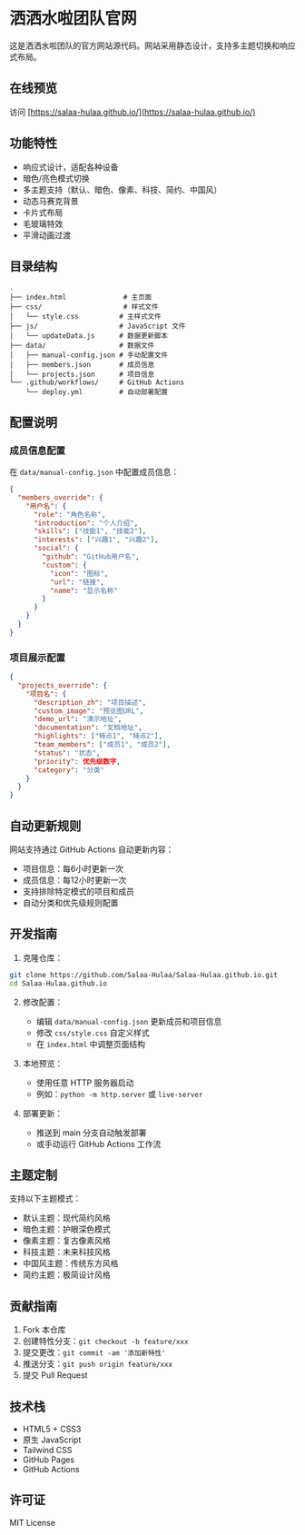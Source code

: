 # 洒洒水啦团队官网

这是洒洒水啦团队的官方网站源代码。网站采用静态设计，支持多主题切换和响应式布局。

## 在线预览

访问 [https://salaa-hulaa.github.io/](https://salaa-hulaa.github.io/)

## 功能特性

- 响应式设计，适配各种设备
- 暗色/亮色模式切换
- 多主题支持（默认、暗色、像素、科技、简约、中国风）
- 动态马赛克背景
- 卡片式布局
- 毛玻璃特效
- 平滑动画过渡

## 目录结构

```
.
├── index.html              # 主页面
├── css/                    # 样式文件
│   └── style.css          # 主样式文件
├── js/                    # JavaScript 文件
│   └── updateData.js      # 数据更新脚本
├── data/                  # 数据文件
│   ├── manual-config.json # 手动配置文件
│   ├── members.json       # 成员信息
│   └── projects.json      # 项目信息
└── .github/workflows/     # GitHub Actions
    └── deploy.yml         # 自动部署配置
```

## 配置说明

### 成员信息配置

在 `data/manual-config.json` 中配置成员信息：

```json
{
  "members_override": {
    "用户名": {
      "role": "角色名称",
      "introduction": "个人介绍",
      "skills": ["技能1", "技能2"],
      "interests": ["兴趣1", "兴趣2"],
      "social": {
        "github": "GitHub用户名",
        "custom": {
          "icon": "图标",
          "url": "链接",
          "name": "显示名称"
        }
      }
    }
  }
}
```

### 项目展示配置

```json
{
  "projects_override": {
    "项目名": {
      "description_zh": "项目描述",
      "custom_image": "预览图URL",
      "demo_url": "演示地址",
      "documentation": "文档地址",
      "highlights": ["特点1", "特点2"],
      "team_members": ["成员1", "成员2"],
      "status": "状态",
      "priority": 优先级数字,
      "category": "分类"
    }
  }
}
```

## 自动更新规则

网站支持通过 GitHub Actions 自动更新内容：

- 项目信息：每6小时更新一次
- 成员信息：每12小时更新一次
- 支持排除特定模式的项目和成员
- 自动分类和优先级规则配置

## 开发指南

1. 克隆仓库：
```bash
git clone https://github.com/Salaa-Hulaa/Salaa-Hulaa.github.io.git
cd Salaa-Hulaa.github.io
```

2. 修改配置：
   - 编辑 `data/manual-config.json` 更新成员和项目信息
   - 修改 `css/style.css` 自定义样式
   - 在 `index.html` 中调整页面结构

3. 本地预览：
   - 使用任意 HTTP 服务器启动
   - 例如：`python -m http.server` 或 `live-server`

4. 部署更新：
   - 推送到 main 分支自动触发部署
   - 或手动运行 GitHub Actions 工作流

## 主题定制

支持以下主题模式：

- 默认主题：现代简约风格
- 暗色主题：护眼深色模式
- 像素主题：复古像素风格
- 科技主题：未来科技风格
- 中国风主题：传统东方风格
- 简约主题：极简设计风格

## 贡献指南

1. Fork 本仓库
2. 创建特性分支：`git checkout -b feature/xxx`
3. 提交更改：`git commit -am '添加新特性'`
4. 推送分支：`git push origin feature/xxx`
5. 提交 Pull Request

## 技术栈

- HTML5 + CSS3
- 原生 JavaScript
- Tailwind CSS
- GitHub Pages
- GitHub Actions

## 许可证

MIT License